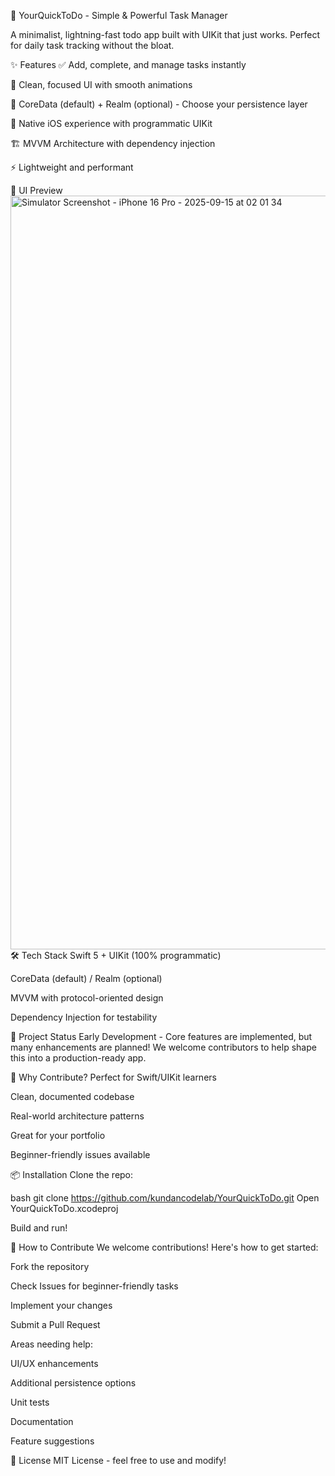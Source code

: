 🚀 YourQuickToDo - Simple & Powerful Task Manager

A minimalist, lightning-fast todo app built with UIKit that just works. Perfect for daily task tracking without the bloat.

✨ Features
✅ Add, complete, and manage tasks instantly

🎯 Clean, focused UI with smooth animations

💾 CoreData (default) + Realm (optional) - Choose your persistence layer

📱 Native iOS experience with programmatic UIKit

🏗 MVVM Architecture with dependency injection

⚡️ Lightweight and performant

📸 UI Preview
<img width="1206" alt="Simulator Screenshot - iPhone 16 Pro - 2025-09-15 at 02 01 34" src="https://github.com/user-attachments/assets/ff127b82-743e-4760-b14d-1511e0ddfc5f" />
🛠 Tech Stack
Swift 5 + UIKit (100% programmatic)

CoreData (default) / Realm (optional)

MVVM with protocol-oriented design

Dependency Injection for testability

🚧 Project Status
Early Development - Core features are implemented, but many enhancements are planned!
We welcome contributors to help shape this into a production-ready app.

🎯 Why Contribute?
Perfect for Swift/UIKit learners

Clean, documented codebase

Real-world architecture patterns

Great for your portfolio

Beginner-friendly issues available

📦 Installation
Clone the repo:

bash
git clone https://github.com/kundancodelab/YourQuickToDo.git
Open YourQuickToDo.xcodeproj

Build and run!

🤝 How to Contribute
We welcome contributions! Here's how to get started:

Fork the repository

Check Issues for beginner-friendly tasks

Implement your changes

Submit a Pull Request

Areas needing help:

UI/UX enhancements

Additional persistence options

Unit tests

Documentation

Feature suggestions

📝 License
MIT License - feel free to use and modify!

